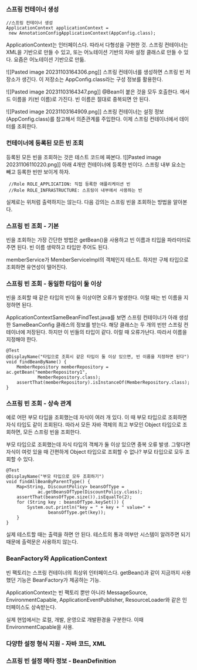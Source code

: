 ### 스프링 컨테이너 생성
```
//스프링 컨테이너 생성
ApplicationContext applicationContext =
 new AnnotationConfigApplicationContext(AppConfig.class); 
```
ApplicationContext는 인터페이스다. 따라서 다형성을 구현한 것.
스프링 컨테이너는 XML을 기반으로 만들 수 있고, 또는 어노테이션 기반의 자바 설정 클래스로 만들 수 있다. 요즘은 어노테이션 기반으로 만듦. 

![[Pasted image 20231103164306.png]]
스프링 컨테이너를 생성하면 스프링 빈 저장소가 생긴다. 
이 저장소는 AppConfig.class라는 구성 정보를 활용한다.

![[Pasted image 20231103164347.png]]
@Bean이 붙은 것을 모두 호출한다. 메서드 이름을 키(빈 이름)로 가진다. 
빈 이름은 절대로 중복되면 안 된다. 

![[Pasted image 20231103164909.png]]
스프링 컨테이너는 설정 정보(AppConfig.class)를 참고해서 의존관계를 주입한다. 
이제 스프링 컨테이너에서 데이터를 조회한다.

### 컨테이너에 등록된 모든 빈 조회
등록된 모든 빈을 조회하는 것은 테스트 코드에 짜본다. 
![[Pasted image 20231106110220.png]]
아래 4개만 컨테이너에 등록한 빈이다. 
스프링 내부 요소는 빼고 등록한 빈만 보이게 하자. 
```
 //Role ROLE_APPLICATION: 직접 등록한 애플리케이션 빈
 //Role ROLE_INFRASTRUCTURE: 스프링이 내부에서 사용하는 빈
```
실제로는 위처럼 출력하지는 않는다. 
다음 강의는 스프링 빈을 조회하는 방법을 알아본다.

### 스프링 빈 조회 - 기본
빈을 조회하는 가장 간단한 방법은 getBean()을 사용하고 빈 이름과 티입을 파라미터로 주면 된다. 
빈 이름 생략하고 타입만 주어도 된다. 

memberService가 MemberServiceImpl의 객체인지 테스트. 
하지만 구체 타입으로 조회하면 유연성이 떨어진다. 

### 스프링 빈 조회 - 동일한 타입이 둘 이상
빈을 조회할 때 같은 타입의 빈이 둘 이상이면 오류가 발생한다.
이럴 때는 빈 이름을 지정하면 된다. 

ApplicationContextSameBeanFindTest.java를 보면 스프링 컨테이너가 아래 생성한 SameBeanConfig 클래스의 정보를 받는다. 
해당 클래스는 두 개의 빈만 스프링 컨테이너에 저장된다. 하지만 이 빈들의 타입이 같다.
이럴 때 오류가난다. 따라서 이름을 지정해야 한다. 
```
@Test  
@DisplayName("타입으로 조회시 같은 타입이 둘 이상 있으면, 빈 이름을 지정하면 된다")  
void findBeanByName() {  
    MemberRepository memberRepository = ac.getBean("memberRepository1",  
            MemberRepository.class);  
    assertThat(memberRepository).isInstanceOf(MemberRepository.class);  
}
```

### 스프링 빈 조회 - 상속 관계
예로 어떤 부모 타입을 조회했는데 자식이 여러 개 있다. 
이 때 부모 타입으로 조회하면 자식 타입도 같이 조회된다. 
따라서 모든 자바 객체의 최고 부모인 Object 타입으로 조회하면, 모든 스프링 빈을 조회한다. 

부모 타입으로 조회했는데 자식 타입의 객체가 둘 이상 있으면 중복 오류 발생. 
그렇다면 자식이 여럿 있을 때 간편하게 Object 타입으로 조회할 수 없나?
부모 타입으로 모두 조회할 수 있다. 
```
@Test  
@DisplayName("부모 타입으로 모두 조회하기")  
void findAllBeanByParentType() {  
    Map<String, DiscountPolicy> beansOfType =  
            ac.getBeansOfType(DiscountPolicy.class);  
    assertThat(beansOfType.size()).isEqualTo(2);  
    for (String key : beansOfType.keySet()) {  
        System.out.println("key = " + key + " value=" +  
                beansOfType.get(key));  
    }  
}
```
실제 테스트할 때는 출력을 하면 안 된다. 테스트의 통과 여부만 시스템이 알려주면 되기 때문에 출력문은 사용하지 않는다.


### BeanFactory와 ApplicationContext
빈 팩토리는 스프링 컨테이너의 최상위 인터페이스다.
getBean()과 같이 지금까지 사용했던 기능은 BeanFactory가 제공하는 기능. 

ApplicationContext는 빈 팩토리 뿐만 아니라 MessageSource, EnvironmentCapable, ApplicationEventPublisher, ResourceLoader와 같은 인터페이스도 상속받는다. 

실제 현업에서는 로컬, 개발, 운영으로 개발환경을 구분한다. 이때 EnvironmentCapable을 사용.



### 다양한 설정 형식 지원 - 자바 코드, XML




### 스프링 빈 설정 메타 정보 - BeanDefinition


